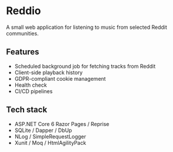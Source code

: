 # Reddio

A small web application for listening to music from selected Reddit communities.

## Features

* Scheduled background job for fetching tracks from Reddit
* Client-side playback history
* GDPR-compliant cookie management
* Health check
* CI/CD pipelines

## Tech stack

* ASP.NET Core 6 Razor Pages / Reprise
* SQLite / Dapper / DbUp
* NLog / SimpleRequestLogger
* Xunit / Moq / HtmlAgilityPack
